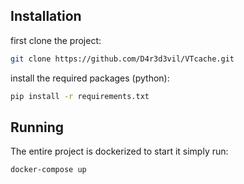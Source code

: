 ## Installation
first clone the project:
```bash
git clone https://github.com/D4r3d3vil/VTcache.git
```

install the required packages (python):
```bash
pip install -r requirements.txt
```

## Running
The entire project is dockerized to start it simply run:
```bash
docker-compose up
```